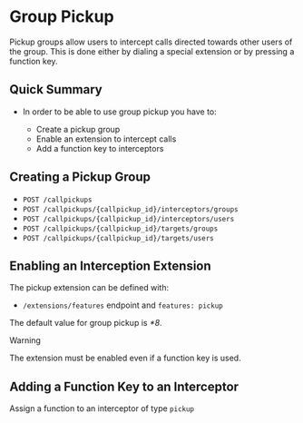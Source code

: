 # Group Pickup

Pickup groups allow users to intercept calls directed towards other
users of the group. This is done either by dialing a special extension
or by pressing a function key.

## Quick Summary

  - In order to be able to use group pickup you have to:
    
      - Create a pickup group
      - Enable an extension to intercept calls
      - Add a function key to interceptors

## Creating a Pickup Group

  - `POST /callpickups`
  - `POST /callpickups/{callpickup_id}/interceptors/groups`
  - `POST /callpickups/{callpickup_id}/interceptors/users`
  - `POST /callpickups/{callpickup_id}/targets/groups`
  - `POST /callpickups/{callpickup_id}/targets/users`

## Enabling an Interception Extension

The pickup extension can be defined with:

  - `/extensions/features` endpoint and `features: pickup`

The default value for group pickup is *\*8*.

<div class="warning">

<div class="admonition-title">

Warning

</div>

The extension must be enabled even if a function key is used.

</div>

## Adding a Function Key to an Interceptor

Assign a function to an interceptor of type `pickup`

